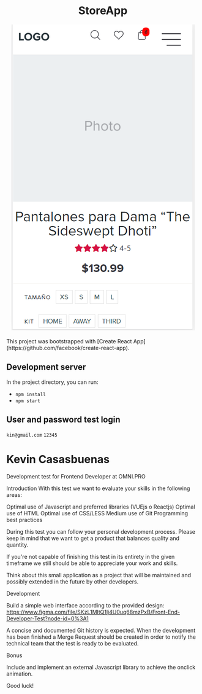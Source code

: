 <div align="center">
<h1> StoreApp </h1>
<img src=".gitlab/store.png">
</div>

<br>
This project was bootstrapped with [Create React App](https://github.com/facebook/create-react-app).

## Development server

In the project directory, you can run:

- `npm install`
- `npm start`


## User and password test login

`kin@gmail.com`
`12345`

# Kevin Casasbuenas

Development test for Frontend Developer at OMNI.PRO

Introduction
With this test we want to evaluate your skills in the following areas:

Optimal use of Javascript and preferred libraries (VUEjs o Reactjs)
Optimal use of HTML
Optimal use of CSS/LESS
Medium use of Git
Programming best practices

During this test you can follow your personal development process. Please keep in mind that we want to get a product that balances quality and quantity.

If you're not capable of finishing this test in its entirety in the given timeframe we still should be able to appreciate your work and skills.

Think about this small application as a project that will be maintained and possibly extended in the future by other developers.

Development

Build a simple web interface according to the provided design: https://www.figma.com/file/SKzL1MltQ1lj4U0uq68mzPxB/Front-End-Developer-Test?node-id=0%3A1


A concise and documented Git history is expected. When the development has been finished a Merge Request should be created in order to notify the technical team that the test is ready to be evaluated. 


Bonus

Include and implement an external Javascript library to achieve the onclick animation.

Good luck!


